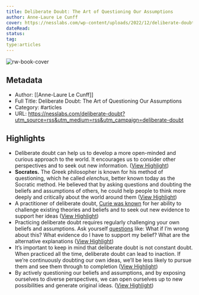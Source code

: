 ```yaml
---
title: Deliberate Doubt: The Art of Questioning Our Assumptions
author: Anne-Laure Le Cunff
cover: https://nesslabs.com/wp-content/uploads/2022/12/deliberate-doubt-banner.png
dateRead: 
status: 
tag: 
type:articles
---
```

![rw-book-cover](https://nesslabs.com/wp-content/uploads/2022/12/deliberate-doubt-banner.png)

## Metadata
- Author: [[Anne-Laure Le Cunff]]
- Full Title: Deliberate Doubt: The Art of Questioning Our Assumptions
- Category: #articles
- URL: https://nesslabs.com/deliberate-doubt?utm_source=rss&utm_medium=rss&utm_campaign=deliberate-doubt

## Highlights
- Deliberate doubt can help us to develop a more open-minded and curious approach to the world. It encourages us to consider other perspectives and to seek out new information. ([View Highlight](https://read.readwise.io/read/01gnz4zn70pn10ca7bknsbkydp))
- **Socrates.** The Greek philosopher is known for his method of questioning, which he called *elenchus*, better known today as the Socratic method. He believed that by asking questions and doubting the beliefs and assumptions of others, he could help people to think more deeply and critically about the world around them ([View Highlight](https://read.readwise.io/read/01gnz502hs6yv69jjavv6zxvaj))
- A practitioner of deliberate doubt, [Curie was known](https://nesslabs.com/marie-curie) for her ability to challenge existing theories and beliefs and to seek out new evidence to support her ideas ([View Highlight](https://read.readwise.io/read/01gnz50sqcnhawh3w4fdkaq4p1))
- Practicing deliberate doubt requires regularly challenging your own beliefs and assumptions. Ask yourself [questions](https://nesslabs.com/good-questions) like: What if I’m wrong about this? What evidence do I have to support my belief? What are the alternative explanations ([View Highlight](https://read.readwise.io/read/01gnz534jggmf04mea4d8nxsme))
- It’s important to keep in mind that deliberate doubt is not constant doubt. When practiced all the time, deliberate doubt can lead to inaction. If we’re continuously doubting our own ideas, we’ll be less likely to pursue them and see them through to completion ([View Highlight](https://read.readwise.io/read/01gp06xwdpng0nrv8jvdjj43h4))
- By actively questioning our beliefs and assumptions, and by exposing ourselves to diverse perspectives, we can open ourselves up to new possibilities and generate original ideas. ([View Highlight](https://read.readwise.io/read/01gp1pcxadckdtr08h4y3s9etn))
